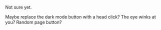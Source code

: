 Not sure yet. 

Maybe replace the dark mode button with a head click? The eye winks at you? Random page button? 